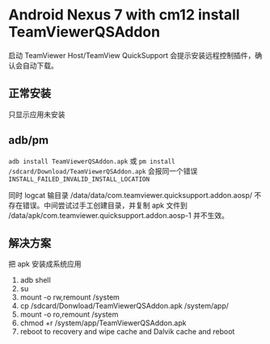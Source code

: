 # Android Nexus 7 with cm12 install TeamViewerQSAddon

启动 TeamViewer Host/TeamView QuickSupport 会提示安装远程控制插件，确认会自动下载。
## 正常安装
只显示应用未安装
## adb/pm
```adb install TeamViewerQSAddon.apk```
或
```pm install /sdcard/Download/TeamViewerQSAddon.apk```
会报同一个错误
```INSTALL_FAILED_INVALID_INSTALL_LOCATION```

同时 logcat 输目录 /data/data/com.teamviewer.quicksupport.addon.aosp/ 不存在错误。中间尝试过手工创建目录，并复制 apk 文件到 /data/apk/com.teamviewer.quicksupport.addon.aosp-1 并不生效。
## 解决方案
把 apk 安装成系统应用

1. adb shell
2. su
3. mount -o rw,remount /system
4. cp /sdcard/Donwload/TeamViewerQSAddon.apk /system/app/
5. mount -o ro,remount /system
6. chmod +r /system/app/TeamViewerQSAddon.apk
7. reboot to recovery and wipe cache and Dalvik cache and reboot

